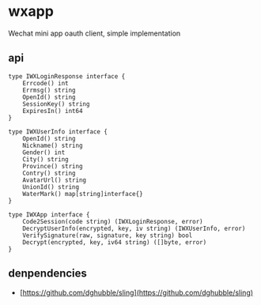 # wxapp
Wechat mini app oauth client, simple implementation

## api
``` golang
type IWXLoginResponse interface {
	Errcode() int
	Errmsg() string
	OpenId() string
	SessionKey() string
	ExpiresIn() int64
}

type IWXUserInfo interface {
	OpenId() string
	Nickname() string
	Gender() int
	City() string
	Province() string
	Contry() string
	AvatarUrl() string
	UnionId() string
	WaterMark() map[string]interface{}
}

type IWXApp interface {
	Code2Session(code string) (IWXLoginResponse, error)
	DecryptUserInfo(encrypted, key, iv string) (IWXUserInfo, error)
	VerifySignature(raw, signature, key string) bool
	Decrypt(encrypted, key, iv64 string) ([]byte, error)
}
```

## denpendencies
* [https://github.com/dghubble/sling](https://github.com/dghubble/sling)
